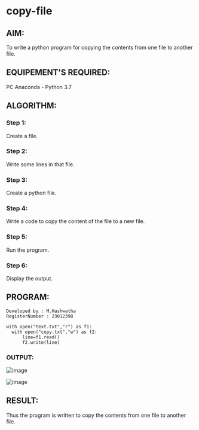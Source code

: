 # copy-file
## AIM:
To write a python program for copying the contents from one file to another file.
## EQUIPEMENT'S REQUIRED: 
PC
Anaconda - Python 3.7
## ALGORITHM: 
### Step 1:
Create a file.
### Step 2: 
 Write some lines in that file.
### Step 3: 
Create a python file.
### Step 4:  
Write a code to copy the content of the file to a new file.
### Step 5: 
Run the program.
### Step 6: 
Display the output.
## PROGRAM:
```
Developed by : M.Hashwatha
RegisterNumber : 23012398

with open("text.txt","r") as f1:
  with open("copy.txt","w") as f2:
      line=f1.read()
      f2.write(line)

```
### OUTPUT:

![image](https://github.com/Hashwatha/copy-file/assets/150231431/ecda4003-c282-486f-9c1c-d961845fc1e2)

![image](https://github.com/Hashwatha/copy-file/assets/150231431/973f05b5-0c52-4a95-bd86-bb0ab7cf89c9)

## RESULT:
Thus the program is written to copy the contents from one file to another file.
